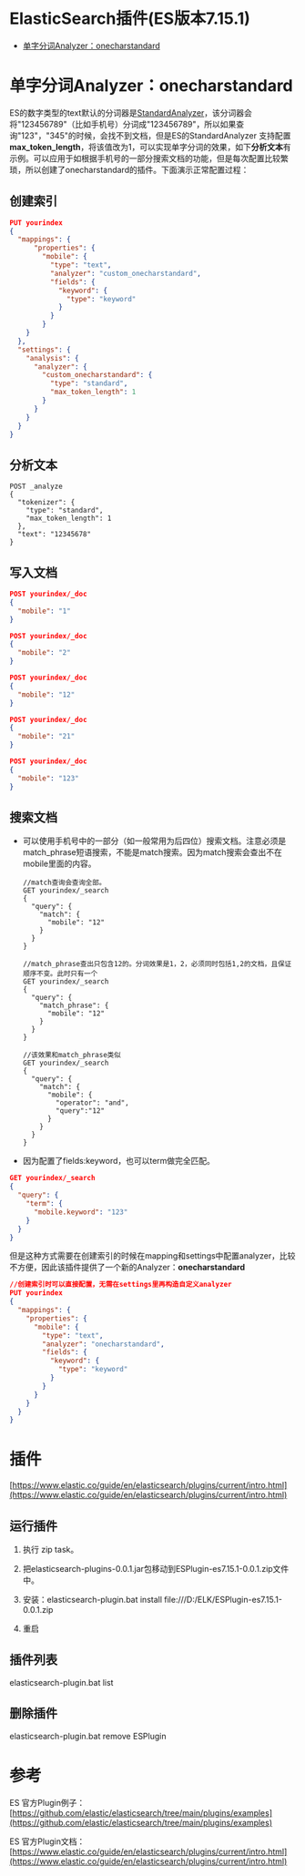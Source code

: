 # ElasticSearch插件(ES版本7.15.1)

* [单字分词Analyzer：onecharstandard](#单字分词analyzeronecharstandard)

# 单字分词Analyzer：onecharstandard

ES的数字类型的text默认的分词器是[StandardAnalyzer](https://www.elastic.co/guide/en/elasticsearch/reference/8.5/analysis-standard-analyzer.html)，该分词器会将"123456789"（比如手机号）分词成"123456789"，所以如果查询"123"，"345"的时候，会找不到文档，但是ES的StandardAnalyzer 支持配置**max_token_length**，将该值改为1，可以实现单字分词的效果，如下**分析文本**有示例。可以应用于如根据手机号的一部分搜索文档的功能，但是每次配置比较繁琐，所以创建了onecharstandard的插件。下面演示正常配置过程：

## 创建索引

```json
PUT yourindex
{
  "mappings": {
      "properties": {
        "mobile": {
          "type": "text",
          "analyzer": "custom_onecharstandard",
          "fields": {
            "keyword": {
              "type": "keyword"
            }
          }
        }
    }
  },
  "settings": {
    "analysis": {
      "analyzer": {
        "custom_onecharstandard": {
          "type": "standard",
          "max_token_length": 1
        }
      }
    }
  }
}
```

## 分析文本

```
POST _analyze
{
  "tokenizer": {
    "type": "standard",
    "max_token_length": 1
  },
  "text": "12345678"
}
```

## 写入文档

```json
POST yourindex/_doc
{
  "mobile": "1"
}

POST yourindex/_doc
{
  "mobile": "2"
}

POST yourindex/_doc
{
  "mobile": "12"
}

POST yourindex/_doc
{
  "mobile": "21"
}

POST yourindex/_doc
{
  "mobile": "123"
}
```

## 搜索文档

- 可以使用手机号中的一部分（如一般常用为后四位）搜索文档。注意必须是match_phrase短语搜索，不能是match搜索。因为match搜索会查出不在mobile里面的内容。

  ```
  //match查询会查询全部。
  GET yourindex/_search
  {
    "query": {
      "match": {
        "mobile": "12"
      }
    }
  }
  
  //match_phrase查出只包含12的。分词效果是1，2，必须同时包括1,2的文档，且保证顺序不变。此时只有一个
  GET yourindex/_search
  {
    "query": {
      "match_phrase": {
        "mobile": "12"
      }
    }
  }
  
  //该效果和match_phrase类似
  GET yourindex/_search
  {
    "query": {
      "match": {
        "mobile": {
          "operator": "and",
          "query":"12"
        }
      }
    }
  }
  ```

- 因为配置了fields:keyword，也可以term做完全匹配。

```json
GET yourindex/_search
{
  "query": {
    "term": {
      "mobile.keyword": "123"
    }
  }
}
```

但是这种方式需要在创建索引的时候在mapping和settings中配置analyzer，比较不方便，因此该插件提供了一个新的Analyzer：**onecharstandard**

```json
//创建索引时可以直接配置，无需在settings里再构造自定义analyzer
PUT yourindex
{
  "mappings": {
    "properties": {
      "mobile": {
        "type": "text",
        "analyzer": "onecharstandard",
        "fields": {
          "keyword": {
            "type": "keyword"
          }
        }
      }
    }
  }
}
```

# 插件

[https://www.elastic.co/guide/en/elasticsearch/plugins/current/intro.html](https://www.elastic.co/guide/en/elasticsearch/plugins/current/intro.html)

## 运行插件

1. 执行 zip task。

2. 把elasticsearch-plugins-0.0.1.jar包移动到ESPlugin-es7.15.1-0.0.1.zip文件中。

3. 安装：elasticsearch-plugin.bat install file:///D:/ELK/ESPlugin-es7.15.1-0.0.1.zip

4. 重启

## 插件列表

elasticsearch-plugin.bat list


## 删除插件

elasticsearch-plugin.bat remove ESPlugin

# 参考

ES 官方Plugin例子：[https://github.com/elastic/elasticsearch/tree/main/plugins/examples](https://github.com/elastic/elasticsearch/tree/main/plugins/examples)

ES 官方Plugin文档：[https://www.elastic.co/guide/en/elasticsearch/plugins/current/intro.html](https://www.elastic.co/guide/en/elasticsearch/plugins/current/intro.html)